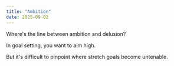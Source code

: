 ```yaml
---
title: "Ambition"
date: 2025-09-02
---
```

Where's the line between ambition and delusion?

In goal setting, you want to aim high. 

But it's difficult to pinpoint where stretch goals become untenable. 